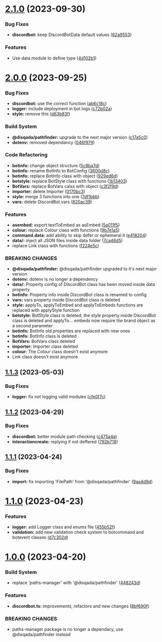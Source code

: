 # [2.1.0](https://github.com/DisQada/halfbot/compare/v2.0.0...v2.1.0) (2023-09-30)


### Bug Fixes

* **discordbot:** keep DiscordBotData default values ([62a9553](https://github.com/DisQada/halfbot/commit/62a955353e5dac4d01753589755d2abed6e29025))


### Features

* Use data.module to define type ([4d102b1](https://github.com/DisQada/halfbot/commit/4d102b122ee307527ff7930a201dcaec2f0ab34f))

# [2.0.0](https://github.com/DisQada/halfbot/compare/v1.1.3...v2.0.0) (2023-09-25)


### Bug Fixes

* **discordbot:** use the correct function ([ab6c18c](https://github.com/DisQada/halfbot/commit/ab6c18cd74d854141ae35015d6a1ab0e5463d265))
* **logger:** include deployment in bot logs ([c72b02a](https://github.com/DisQada/halfbot/commit/c72b02affe8e13909469a4ae0d546843d90b410f))
* **style:** remove this ([d63b83f](https://github.com/DisQada/halfbot/commit/d63b83fcc09b0d38e599c801ef23c0efe2247694))


### Build System

* **@disqada/pathfinder:** upgrade to the next major version ([c17a5c0](https://github.com/DisQada/halfbot/commit/c17a5c0385e3c58404f7c8c0c68c88b9148f5dd8))
* **dotenv:** removed dependancy ([046f979](https://github.com/DisQada/halfbot/commit/046f9796515d919c5769950547de7833b142a891))


### Code Refactoring

* **botinfo:** change object structure ([5c8ba7d](https://github.com/DisQada/halfbot/commit/5c8ba7d4df15cee075e7220c500c027e7c86f33b))
* **botinfo:** rename BotInfo to BotConfig ([3600d8c](https://github.com/DisQada/halfbot/commit/3600d8c709c83944c0f6c2a72a9d10e8202d56db))
* **botinfo:** replace BotInfo class with object ([929ed6d](https://github.com/DisQada/halfbot/commit/929ed6d14e120f1941f1568c20428c7c72029d40))
* **botstyle:** replace BotStyle class with functions ([1b13403](https://github.com/DisQada/halfbot/commit/1b13403155fcd230242c3c12510bc0572a4d3eb9))
* **BotVars:** replace BotVars calss with object ([c3f2f9d](https://github.com/DisQada/halfbot/commit/c3f2f9da9fccae9c04d19a892802dffeca09bb50))
* **importer:** delete Importer ([0170bc3](https://github.com/DisQada/halfbot/commit/0170bc3368bcddba7ac95819becb8239e459d209))
* **style:** merge 3 functions into one ([7df1bbb](https://github.com/DisQada/halfbot/commit/7df1bbbbb20d123dd80b6056d9775c76d856454a))
* **vars:** delete DiscordBot.vars ([820ac39](https://github.com/DisQada/halfbot/commit/820ac39f311d0e1ff1490e026cf4fd3076fe518d))


### Features

* **asembed:** export textToEmbed as asEmbed ([5a011f5](https://github.com/DisQada/halfbot/commit/5a011f57c1ce0439a488f4ce2b9aeab29f7a52b9))
* **colour:** replace Colour class with functions ([9b7e1a5](https://github.com/DisQada/halfbot/commit/9b7e1a510bb672438240fbb7f81987185a92b6bd))
* **command.data:** add ability to skip defer or ephemeral it ([e418204](https://github.com/DisQada/halfbot/commit/e4182044c4160de0d318d94d5555e44b853aa894))
* **data/:** inject all JSON files inside data folder ([7ca46d5](https://github.com/DisQada/halfbot/commit/7ca46d53b731ab1b98d5904f5366e04f141d0bbf))
* replace Link class with functions ([f224e5c](https://github.com/DisQada/halfbot/commit/f224e5c6657aefbda2fc7074bff86333c1efcfc0))


### BREAKING CHANGES

* **@disqada/pathfinder:** @disqada/pathfinder upgraded to it's next major version
* **dotenv:** dotenv is no longer a dependency
* **data/:** Property config of DiscordBot class has been moved inside data property
* **botinfo:** Property info inside DiscordBot class is renamed to config
* **vars:** vars property inside DiscordBot class is deleted
* **style:** applyTo, applyToEmbed and applyToEmbeds functions are replaced with applyStyle
function
* **botstyle:** BotStyle class is deleted, the style property inside DiscordBot class is deleted
and applyTo... embeds now require the brand object as a second parameter
* **botinfo:** BotInfo old properties are replaced with new ones
* **botinfo:** BotInfo class is deleted
* **BotVars:** BotVars class deleted
* **importer:** Importer class deleted
* **colour:** The Colour class doesn't exist anymore
* Link class doesn't exist anymore

## [1.1.3](https://github.com/DisQada/halfbot/compare/v1.1.2...v1.1.3) (2023-05-03)


### Bug Fixes

* **logger:** fix not logging valid modules ([cfe0f7c](https://github.com/DisQada/halfbot/commit/cfe0f7c171e2c14fe97664dfff817c1543ae59fe))

## [1.1.2](https://github.com/DisQada/halfbot/compare/v1.1.1...v1.1.2) (2023-04-29)


### Bug Fixes

* **discordbot:** better module path checking ([c475a4a](https://github.com/DisQada/halfbot/commit/c475a4ab3c8b1bfd73295cefc83a207dbd54c168))
* **interactioncreate:** replying if not deffered ([792b718](https://github.com/DisQada/halfbot/commit/792b718c038f9b6e7e7246ad229458121192c103))

## [1.1.1](https://github.com/DisQada/halfbot/compare/v1.1.0...v1.1.1) (2023-04-24)


### Bug Fixes

* **import:** fix importing 'FilePath' from '@disqada/pathfinder' ([9aa4d9d](https://github.com/DisQada/halfbot/commit/9aa4d9d627a09d71447432bc4a6d17cd23e1b27b))

# [1.1.0](https://github.com/DisQada/halfbot/compare/v1.0.0...v1.1.0) (2023-04-23)


### Features

* **logger:** add Logger class and enums file ([455b52f](https://github.com/DisQada/halfbot/commit/455b52f341463ae0a840a764859d0efbc3d90dc9))
* **validation:** add new validation check system to botcommand and botevent classes ([d7c302d](https://github.com/DisQada/halfbot/commit/d7c302d538be176da0ba6053c598e9676c0f94d2))

# [1.0.0](https://github.com/DisQada/halfbot/compare/v0.2.1...v1.0.0) (2023-04-20)


### Build System

* replace 'paths-manager' with '@disqada/pathfinder' ([448243d](https://github.com/DisQada/halfbot/commit/448243df381b151ae9094a2daab9f334ec8e7575))


### Features

* **discordbot.ts:** improvements, refactors and new changes ([8bf690f](https://github.com/DisQada/halfbot/commit/8bf690fe00425b903015f74fd388e39d56feca26))


### BREAKING CHANGES

* paths-manager package is no longer a dependacy, use @disqada/pathfinder instead
